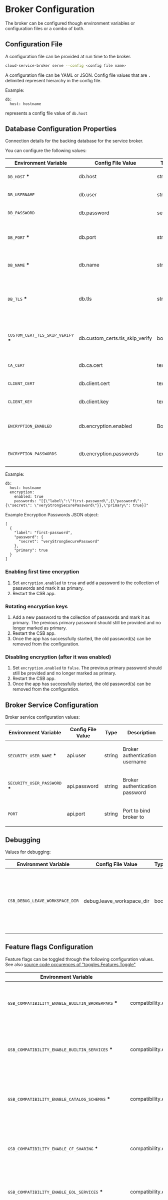 # Broker Configuration
The broker can be configured though environment variables or configuration files or a combo of both.

## Configuration File
A configuration file can be provided at run time to the broker.
```bash
cloud-service-broker serve --config <config file name>
```

A configuration file can be YAML or JSON. Config file values that are `.` delimited represent hierarchy in the config file.

Example:
```
db:
  host: hostname
```
represents a config file value of `db.host`

## Database Configuration Properties

Connection details for the backing database for the service broker.

You can configure the following values:

| Environment Variable | Config File Value | Type    | Description                                                                                                                                   |
|----------------------|------|---------|-----------------------------------------------------------------------------------------------------------------------------------------------|
| <tt>DB_HOST</tt> <b>*</b> | db.host | string  | <p>Database host </p>                                                                                                                         |
| <tt>DB_USERNAME</tt> | db.user | string  | <p>Database username </p>                                                                                                                     |
| <tt>DB_PASSWORD</tt> | db.password | secret  | <p>Database password </p>                                                                                                                     |
| <tt>DB_PORT</tt> <b>*</b> | db.port | string  | <p>Database port (defaults to 3306)  Default: <code>3306</code></p>                                                                           |
| <tt>DB_NAME</tt> <b>*</b> | db.name | string  | <p>Database name  Default: <code>servicebroker</code></p>                                                                                     |
| <tt>DB_TLS</tt> <b>*</b>      | db.tls   | string  | <p>Enforce TLS on connection to Database. Allowed values:<code>true</code>,<code>false</code>,<code>skip-verify</code>,<code>custom</code></p> |
| <tt>CUSTOM_CERT_TLS_SKIP_VERIFY</tt> <b>*</b>      | db.custom_certs.tls_skip_verify   | bool    | <p>Skip TLS verification when using custom certificates. Default: <code>true</code></p> |
| <tt>CA_CERT</tt> | db.ca.cert | text    | <p>Server CA cert </p>                                                                                                                        |
| <tt>CLIENT_CERT</tt> | db.client.cert | text    | <p>Client cert </p>                                                                                                                           |
| <tt>CLIENT_KEY</tt> | db.client.key | text    | <p>Client key </p>                                                                                                                            |
| <tt>ENCRYPTION_ENABLED</tt> | db.encryption.enabled | Boolean | <p>Enable encryption of sensitive data in the database </p>                                                                                   |
| <tt>ENCRYPTION_PASSWORDS</tt> | db.encryption.passwords | text    | <p>JSON collection of passwords </p>                                                                                                          |

Example:
```
db:
  host: hostname
  encryption:
    enabled: true
    passwords: "[{\"label\":\"first-password\",{\"password\":{\"secret\": \"veryStrongSecurePassword\"}},\"primary\": true}]"
```

Example Encryption Passwords JSON object: 
```
[
  {
    "label": "first-password",
    "password": {
      "secret": "veryStrongSecurePassword"
    },
    "primary": true
  }
]
```

### Enabling first time encryption
1. Set `encryption.enabled` to `true` and add a password to the collection of passwords and mark it as primary.
1. Restart the CSB app.

### Rotating encryption keys

1. Add a new password to the collection of passwords and mark it as primary. The previous primary password should still be provided and 
no longer marked as primary.
1. Restart the CSB app.
1. Once the app has successfully started, the old password(s) can be removed from the configuration.

### Disabling encryption (after it was enabled)
1. Set `encryption.enabled` to `false`. The previous primary password should still be provided and no longer marked as primary.
1. Restart the CSB app.
1. Once the app has successfully started, the old password(s) can be removed from the configuration.

## Broker Service Configuration

Broker service configuration values:

| Environment Variable | Config File Value | Type | Description |
|----------------------|------|-------------|------------------|
| <tt>SECURITY_USER_NAME</tt> <b>*</b> | api.user | string | <p>Broker authentication username</p>|
| <tt>SECURITY_USER_PASSWORD</tt> <b>*</b> | api.password | string | <p>Broker authentication password</p>|
| <tt>PORT</tt> | api.port | string | <p>Port to bind broker to</p>|


## Debugging
Values for debugging:

| Environment Variable                   | Config File Value         | Type | Description                                                                                     |
|----------------------------------------|---------------------------|------|-------------------------------------------------------------------------------------------------|
| <tt>CSB_DEBUG_LEAVE_WORKSPACE_DIR</tt> | debug.leave_workspace_dir | bool | Disables the cleanup of workspace directories, so you can inspect the files and run tf commands |

## Feature flags Configuration

Feature flags can be toggled through the following configuration values. See also [source code occurences of "toggles.Features.Toggle"](https://github.com/cloudfoundry/cloud-service-broker/search?q=toggles.Features.Toggle&type=code)

| Environment Variable | Config File Value | Type | Description | Default |
|----------------------|------|-------------|------------------|----------|
| <tt>GSB_COMPATIBILITY_ENABLE_BUILTIN_BROKERPAKS</tt> <b>*</b> | compatibility.enable_builtin_brokerpaks | Boolean | <p>Load brokerpaks that are built-in to the software.</p>| "true" |
| <tt>GSB_COMPATIBILITY_ENABLE_BUILTIN_SERVICES</tt> <b>*</b> | compatibility.enable_builtin_services | Boolean | <p>Enable services that are built in to the broker i.e. not brokerpaks.</p>| "true" |
| <tt>GSB_COMPATIBILITY_ENABLE_CATALOG_SCHEMAS</tt> <b>*</b> | compatibility.enable_catalog_schemas | Boolean | <p>Enable generating JSONSchema for the service catalog.</p>| "false" |
| <tt>GSB_COMPATIBILITY_ENABLE_CF_SHARING</tt> <b>*</b> | compatibility.enable_cf_sharing | Boolean | <p>Set all services to have the Sharable flag so they can be shared</p>| "false" |
| <tt>GSB_COMPATIBILITY_ENABLE_EOL_SERVICES</tt> <b>*</b> | compatibility.enable_eol_services | Boolean | <p>Enable broker services that are end of life.</p>| "false" |
| <tt>GSB_COMPATIBILITY_ENABLE_BETA_SERVICES</tt> <b>*</b> | compatibility.enable_beta_services | Boolean | <p>Enable services that are in Beta. These have no SLA or support</p>| "false" |
| <tt>GSB_COMPATIBILITY_ENABLE_GCP_DEPRECATED_SERVICES</tt> <b>*</b> | compatibility.enable_gcp_deprecated_services | Boolean | <p>Enable services that use deprecated GCP components.</p>| "false" |
| <tt>GSB_COMPATIBILITY_ENABLE_PREVIEW_SERVICES</tt> <b>*</b> | compatibility.enable_preview_services | Boolean | <p>Enable services that are new to the broker this release.</p>| "true" |
| <tt>GSB_COMPATIBILITY_ENABLE_TERRAFORM_SERVICES</tt> <b>*</b> | compatibility.enable_terraform_services | Boolean | <p>Enable services that use the experimental, unstable, Terraform back-end.</p>| "false" |
| <tt>GSB_COMPATIBILITY_ENABLE_UNMAINTAINED_SERVICES</tt> <b>*</b> | compatibility.enable_unmaintained_services | Boolean | <p>Enable broker services that are unmaintained.</p>| "false" |
| <tt>TERRAFORM_UPGRADES_ENABLED</tt> <b>*</b> | brokerpak.terraform.upgrades.enabled | Boolean | <p>Enables terraform version upgrades when brokerpak specifies an upgrade path and an upgrade is requested for an instance.</p>| "false" |
| <tt>BROKERPAK_UPDATES_ENABLED</tt> <b>*</b> | brokerpak.updates.enabled | Boolean | <p>Enable update of HCL of existing instances on update. When false, any update will be executed with the same HCL the instance was created with. If true, updates will be executed with newest specification in the brokerpak.</p>| "false" |

## Credhub Configuration
The broker supports passing credentials to apps via [credhub references](https://github.com/cloudfoundry-incubator/credhub/blob/master/docs/secure-service-credentials.md#service-brokers), thus keeping them private to the application (they won't show up in `cf env app_name` output.)

| Environment Variable | Config File Value | Type | Description |
|----------------------|------|-------------|------------------|
| CH_CRED_HUB_URL           |credhub.url    | URL | credhub service URL - usually `https://credhub.service.cf.internal:8844`|
| CH_UAA_URL                |credhub.uaa_url | URL | uaa service URL - usually `https://uaa.service.cf.internal:8443`|
| CH_UAA_CLIENT_NAME        |credhub.uaa_client_name| string | uaa username - usually `credhub_admin_client`|
| CH_UAA_CLIENT_SECRET      |credhub.uaa_client_secret| string | uaa client secret - "*Credhub Admin Client Credentials*" from *Operations Manager > PAS > Credentials* tab. |
| CH_SKIP_SSL_VALIDATION    |credhub.skip_ssl_validation| boolean | skip SSL validation if true | 
| CH_CA_CERT_FILE           |credhub.ca_cert_file| path | path to cert file |

### Credhub Config Example (Azure) 
```
azure:
  subscription_id: your subscription id
  tenant_id: your tenant id
  client_id: your client id
  client_secret: your client secret
db:
  host: your mysql host
  password: your mysql password
  user: your mysql username
api:
  user: someusername
  password: somepassword
credhub:
  url: ...
  uaa_url: ...
  uaa_client_name: ...
  uaa_client_secret: ...
 ```

## Brokerpak Configuration

Brokerpak configuration values:
| Environment Variable | Config File Value | Type | Description |
|----------------------|------|-------------|------------------|
| <tt>GSB_BROKERPAK_BUILTIN_PATH</tt> | brokerpak.builtin.path | string | <p>Path to search for .brokerpak files, default: <code>./</code></p>|
|<tt>GSB_BROKERPAK_CONFIG</tt>|brokerpak.config| string | JSON global config for broker pak services|
|<tt>GSB_PROVISION_DEFAULTS</tt>|provision.defaults| string | JSON global provision defaults|
|<tt>GSB_SERVICE_*SERVICE_NAME*_PROVISION_DEFAULTS</tt>|service.*service-name*.provision.defaults| string | JSON provision defaults override for *service-name*|
|<tt>GSB_SERVICE_*SERVICE_NAME*_PLANS</tt>|service.*service-name*.plans| string | JSON plan collection to augment plans for *service-name*|


